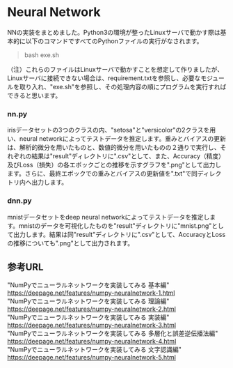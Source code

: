# Neural Network
NNの実装をまとめました。Python3の環境が整ったLinuxサーバで動かす際は基本的に以下のコマンドですべてのPythonファイルの実行がなされます。

> bash exe.sh

（注）これらのファイルはLinuxサーバで動かすことを想定して作りましたが、Linuxサーバに接続できない場合は、requirement.txtを参照し、必要なモジュールを取り入れ、"exe.sh"を参照し、その処理内容の順にプログラムを実行すればできると思います。

### nn.py
irisデータセットの3つのクラスの内、"setosa"と"versicolor"の2クラスを用い、neural networkによってテストデータを推定します。重みとバイアスの更新は、解析的微分を用いたものと、数値的微分を用いたものの２通りで実行し、それぞれの結果は"result"ディレクトリに".csv"として、また、Accuracy（精度）及びLoss（損失）の各エポックごとの推移を示すグラフを".png"として出力します。さらに、最終エポックでの重みとバイアスの更新値を".txt"で同ディレクトリ内へ出力します。

### dnn.py
mnistデータセットをdeep neural networkによってテストデータを推定します。mnistのデータを可視化したものを"result"ディレクトリに"mnist.png"として出力します。結果は同"result"ディレクトリに".csv"として、AccuracyとLossの推移についても".png"として出力されます。

## 参考URL
"NumPyでニューラルネットワークを実装してみる 基本編"  
 https://deepage.net/features/numpy-neuralnetwork-1.html  
"NumPyでニューラルネットワークを実装してみる 理論編"  
https://deepage.net/features/numpy-neuralnetwork-2.html  
"NumPyでニューラルネットワークを実装してみる 実装編"  
https://deepage.net/features/numpy-neuralnetwork-3.html  
"NumPyでニューラルネットワークを実装してみる 多層化と誤差逆伝播法編"  
https://deepage.net/features/numpy-neuralnetwork-4.html  
"NumPyでニューラルネットワークを実装してみる 文字認識編"  
https://deepage.net/features/numpy-neuralnetwork-5.html
